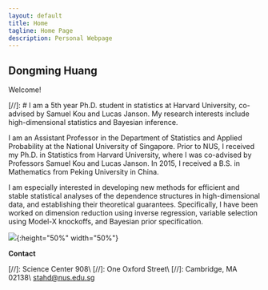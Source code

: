 ```yaml
---
layout: default
title: Home
tagline: Home Page
description: Personal Webpage
---
```


## Dongming Huang

Welcome!

[//]: # I am a 5th year Ph.D. student in statistics at Harvard University, co-advised by Samuel Kou and Lucas Janson. My research interests include high-dimensional statistics and Bayesian inference. 

I am an Assistant Professor in the Department of Statistics and Applied Probability at the National University of Singapore. Prior to NUS, I received my Ph.D. in Statistics from Harvard University, where I was co-advised by Professors Samuel Kou and Lucas Janson. In 2015, I received a B.S. in Mathematics from Peking University in China. 

I am especially interested in developing new methods for efficient and stable statistical analyses of the dependence structures in high-dimensional data, and establishing their theoretical guarantees. Specifically, I have been worked on dimension reduction using inverse regression, variable selection using Model-X knockoffs, and Bayesian prior specification.

![](pic/Dongming_nus.jpeg){:height="50%" width="50%"}

**Contact**

[//]: Science Center 908\\
[//]: One Oxford Street\\
[//]: Cambridge, MA 02138\\
[stahd@nus.edu.sg](mailto:stahd@nus.edu.sg)
